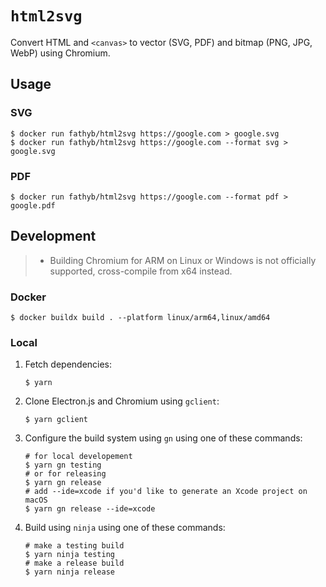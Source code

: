 # `html2svg`

Convert HTML and `<canvas>` to vector (SVG, PDF) and bitmap (PNG, JPG, WebP) using Chromium.

## Usage

### SVG

```shell
$ docker run fathyb/html2svg https://google.com > google.svg
$ docker run fathyb/html2svg https://google.com --format svg > google.svg
```

### PDF

```shell
$ docker run fathyb/html2svg https://google.com --format pdf > google.pdf
```

## Development

> - Building Chromium for ARM on Linux or Windows is not officially supported, cross-compile from x64 instead.

### Docker

```shell
$ docker buildx build . --platform linux/arm64,linux/amd64
```

### Local

1. Fetch dependencies:
    ```shell
    $ yarn
    ```
2. Clone Electron.js and Chromium using `gclient`:
    ```shell
    $ yarn gclient
    ```
3. Configure the build system using `gn` using one of these commands:
    ```shell
    # for local developement
    $ yarn gn testing
    # or for releasing
    $ yarn gn release
    # add --ide=xcode if you'd like to generate an Xcode project on macOS
    $ yarn gn release --ide=xcode
    ```
4. Build using `ninja` using one of these commands:
    ```shell
    # make a testing build
    $ yarn ninja testing
    # make a release build
    $ yarn ninja release
    ```
